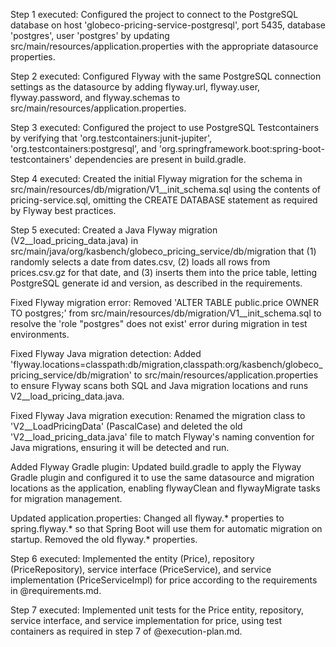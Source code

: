 Step 1 executed: Configured the project to connect to the PostgreSQL database on host 'globeco-pricing-service-postgresql', port 5435, database 'postgres', user 'postgres' by updating src/main/resources/application.properties with the appropriate datasource properties. 

Step 2 executed: Configured Flyway with the same PostgreSQL connection settings as the datasource by adding flyway.url, flyway.user, flyway.password, and flyway.schemas to src/main/resources/application.properties. 

Step 3 executed: Configured the project to use PostgreSQL Testcontainers by verifying that 'org.testcontainers:junit-jupiter', 'org.testcontainers:postgresql', and 'org.springframework.boot:spring-boot-testcontainers' dependencies are present in build.gradle. 

Step 4 executed: Created the initial Flyway migration for the schema in src/main/resources/db/migration/V1__init_schema.sql using the contents of pricing-service.sql, omitting the CREATE DATABASE statement as required by Flyway best practices. 

Step 5 executed: Created a Java Flyway migration (V2__load_pricing_data.java) in src/main/java/org/kasbench/globeco_pricing_service/db/migration that (1) randomly selects a date from dates.csv, (2) loads all rows from prices.csv.gz for that date, and (3) inserts them into the price table, letting PostgreSQL generate id and version, as described in the requirements. 

Fixed Flyway migration error: Removed 'ALTER TABLE public.price OWNER TO postgres;' from src/main/resources/db/migration/V1__init_schema.sql to resolve the 'role "postgres" does not exist' error during migration in test environments. 

Fixed Flyway Java migration detection: Added 'flyway.locations=classpath:db/migration,classpath:org/kasbench/globeco_pricing_service/db/migration' to src/main/resources/application.properties to ensure Flyway scans both SQL and Java migration locations and runs V2__load_pricing_data.java. 

Fixed Flyway Java migration execution: Renamed the migration class to 'V2__LoadPricingData' (PascalCase) and deleted the old 'V2__load_pricing_data.java' file to match Flyway's naming convention for Java migrations, ensuring it will be detected and run.

Added Flyway Gradle plugin: Updated build.gradle to apply the Flyway Gradle plugin and configured it to use the same datasource and migration locations as the application, enabling flywayClean and flywayMigrate tasks for migration management. 

Updated application.properties: Changed all flyway.* properties to spring.flyway.* so that Spring Boot will use them for automatic migration on startup. Removed the old flyway.* properties. 

Step 6 executed: Implemented the entity (Price), repository (PriceRepository), service interface (PriceService), and service implementation (PriceServiceImpl) for price according to the requirements in @requirements.md. 

Step 7 executed: Implemented unit tests for the Price entity, repository, service interface, and service implementation for price, using test containers as required in step 7 of @execution-plan.md. 